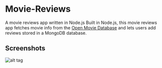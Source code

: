 # Movie-Reviews
A movie reviews app written in Node.js
Built in Node.js, this movie reviews app fetches movie info from the [Open Movie Database](https://www.omdbapi.com/) and lets users add reviews stored in a MongoDB database.

## Screenshots
![alt tag](https://s29.postimg.org/bhx497q0n/screencapture_localhost_3000_1484720020323.png)
